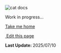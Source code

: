 <section class="lesli-parche-working">
    <img alt="cat docs" src="/images/cats/dev.png" />
    <p>Work in progress...</p>
    <a href="/">Take me home</a>
</section>

<section class="lesli-markdown-info">
    <p><a target="blank" href="https://github.com/LesliTech/LesliSupport/tree/master/docs/tickets/create.md"><i class="ri-external-link-fill"></i>&nbsp;Edit this page</a><p/>
    <p><b>Last Update: </b>2025/07/10</p>
</section>

<!-- This code was automatically generated -->
<!-- to update this docs please run rake docs:build -->

